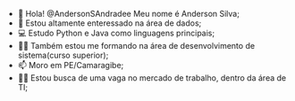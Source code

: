 - 👋 Hola! @AndersonSAndradee Meu nome é Anderson Silva;
- 👀 Estou altamente enteressado na área de dados;
- 💻 Estudo Python e Java como linguagens principais;
- 👨‍🎓 Também estou me formando na área de desenvolvimento de sistema(curso superior);
- 📫 Moro em PE/Camaragibe;
- 👨‍💻 Estou busca de uma vaga no mercado de trabalho, dentro da área de TI;

<!---
AndersonSAndradee/AndersonSAndradee is a ✨ special ✨ repository because its `README.md` (this file) appears on your GitHub profile.
You can click the Preview link to take a look at your changes.
--->
